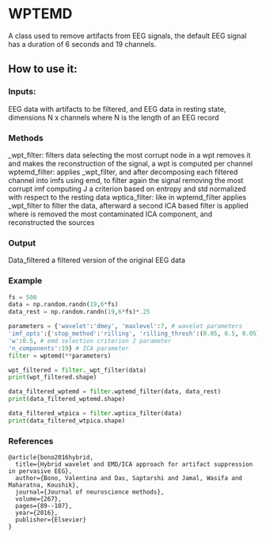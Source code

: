 # WPTEMD
A class used to remove artifacts from EEG signals, the default EEG signal has a duration of 6 seconds and 19 channels.

## How to use it:
### Inputs:
EEG data with artifacts to be filtered, and EEG data in resting state, dimensions N x channels where N is the length of an EEG record
### Methods
_wpt_filter: filters data selecting the most corrupt node in a wpt removes it and makes the reconstruction of the signal, a wpt is computed per channel
wptemd_filter: applies _wpt_filter, and after decomposing each filtered channel into imfs using emd, to filter again the signal removing the most corrupt imf computing J a criterion based on entropy and std normalized with respect to the resting data
wptica_filter: like in wptemd_filter applies _wpt_filter to filter the data, afterward a second ICA based filter is applied where is removed the most contaminated ICA component, and reconstructed the sources
### Output
Data_filtered a filtered version of the original EEG data

### Example
```python
fs = 500
data = np.random.randn(19,6*fs)
data_rest = np.random.randn(19,6*fs)*.25

parameters = {'wavelet':'dmey', 'maxlevel':7, # wavelet parameters
'imf_opts':{'stop_method':'rilling', 'rilling_thresh':(0.05, 0.5, 0.05)}, # emd parameters
'w':0.5, # emd selection criterion J parameter
'n_components':19} # ICA parameter
filter = wptemd(**parameters)

wpt_filtered = filter._wpt_filter(data)
print(wpt_filtered.shape)

data_filtered_wptemd = filter.wptemd_filter(data, data_rest)
print(data_filtered_wptemd.shape)

data_filtered_wtpica = filter.wptica_filter(data)
print(data_filtered_wtpica.shape)
```


### References

```
@article{bono2016hybrid,
  title={Hybrid wavelet and EMD/ICA approach for artifact suppression in pervasive EEG},
  author={Bono, Valentina and Das, Saptarshi and Jamal, Wasifa and Maharatna, Koushik},
  journal={Journal of neuroscience methods},
  volume={267},
  pages={89--107},
  year={2016},
  publisher={Elsevier}
}
```